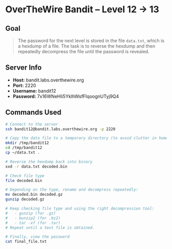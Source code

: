 # OverTheWire Bandit – Level 12 → 13

## Goal
> The password for the next level is stored in the file `data.txt`, which is a hexdump of a file. The task is to reverse the hexdump and then repeatedly decompress the file until the password is revealed.

## Server Info
- **Host:** bandit.labs.overthewire.org
- **Port:** 2220
- **Username:** bandit12
- **Password:** 7x16WNeHIi5YkIhWsfFIqoognUTyj9Q4

## Commands Used
```bash
# Connect to the server
ssh bandit12@bandit.labs.overthewire.org -p 2220

# Copy the data file to a temporary directory (to avoid clutter in home dir)
mkdir /tmp/bandit12
cd /tmp/bandit12
cp ~/data.txt .

# Reverse the hexdump back into binary
xxd -r data.txt decoded.bin

# Check file type
file decoded.bin

# Depending on the type, rename and decompress repeatedly:
mv decoded.bin decoded.gz
gunzip decoded.gz

# Keep checking file type and using the right decompression tool:
#   - gunzip (for .gz)
#   - bunzip2 (for .bz2)
#   - tar -xf (for .tar)
# Repeat until a text file is obtained.

# Finally, view the password
cat final_file.txt


